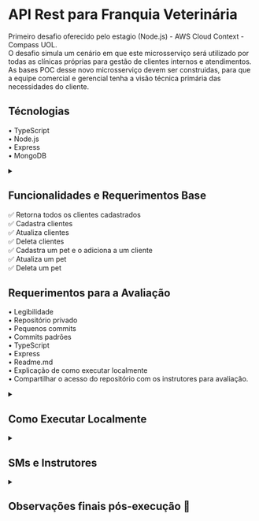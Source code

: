 
# API Rest para Franquia Veterinária

Primeiro desafio oferecido pelo estagio (Node.js) - AWS Cloud Context - Compass UOL.     
O desafio simula um cenário em que este microsserviço será utilizado por todas as clínicas próprias para gestão de clientes internos e atendimentos.
As bases POC desse novo microsserviço devem ser construidas,
para que a equipe comercial e gerencial tenha a visão técnica primária das necessidades do cliente.

## Técnologias

• TypeScript        
• Node.js        
• Express        
• MongoDB
<details>
<summary>

## Funcionalidades e Requerimentos Base
<summary>

✅ Retorna todos os clientes cadastrados        
✅ Cadastra clientes       
✅ Atualiza clientes     
✅ Deleta clientes   
✅ Cadastra um pet e o adiciona a um cliente   
✅ Atualiza um pet  
✅ Deleta um pet

        
## Requerimentos para a Avaliação

• Legibilidade        
• Repositório privado        
• Pequenos commits     
• Commits padrões     
• TypeScript    
• Express  
• Readme.md   
• Explicação de como executar localmente     
• Compartilhar o acesso do repositório com os instrutores para avaliação.

</details>

<details>
<summary>

## Como Executar Localmente
</summary>

Para executar o projeto localmente siga o passo a passo abaixo:

1 - Verifique se você possuí Node.js e git instalados em sua máquina. Caso não tenha baixe a versão de node compativel com sua máquina pelo link https://nodejs.org/en/download. E git pelo link https://git-scm.com/downloads. (Caso tenha que baixar git você terá que configura-lo para para ativar no terminal do Vs Code)

2 - Copie o link fornecido no botão <>Code desse repositório. Vá até o terminal do Vs Code e use o comando **git init** para iniciar um repositório e em seguida use o comando **git clone <link obtido>**.

3 - Altere o diretório atual com o comando **cd <pasta do repositório>**

4 - Use o comando **npm install** para instalar todas as dependências necessárias.

5 - Agora renomeie o arquivo .env.example e adicione sua string de conexão fornecido pelo mongoDB junto da frente de MONGO_URL= 

6 - troque <password> pela senha de acesso ao seu banco de daos e entre "/?" insira o nome do banco.

7 - Use o comando **npm start** no terminal do VS Code para inicializar o programa

8 - Abra um aplicativo de suporte à documentação das requisições feitas por APIs como o Postman ou Insomnia.

9 - Crie as seguintes rotas:

• Rota responsável por mostrar tutores e seus pets:   
GET - http://localhost:3000/api/clients/tutors 

• Rota responsável por inserir tutores:   
POST - http://localhost:3000/api/clients/tutor    

• Rota responsável por atualizar tutores:   
PUT -  http://localhost:3000/api/clients/tutor/:id     

• Rota responsável por deletar tutores:  
DELETE  -  http://localhost:3000/api/clients/tutor/:id    

Rota responsável por inserir um pet em um tutor:
• POST - http://localhost:3000/api/clients/pet/:tutorid  

• Rota responsável por atualizar um pet e consequentemente a lista de pets de seu tutor:
PUT  - http://localhost:3000/api/clients/pet/:petid/tutor/:tutorid 

• Rota responsável por deletar um pet atrelado a um tutor:
DELETE  -  http://localhost:3000/api/clients/pet/:petid/tutor/:tutorid

10 - Para o uso efetivo insira os parâmetros da rota Post responsável por inserir o tutor primeiro de acordo com o exemplo:



11 - A rota GET não necessita de nenhum parâmetro. Para ela ter sucesso é necessário haver passado ao menos um tutor pela rota.

12 - As rotas PUT requerem a inserção dos parâmetros que devem ser mudados além é claro dos ids do tutor para a de atualizar tutor e ids do tutoe e pet para atualizar um pet. De forma similar ao POST, porém aqui elas irão sobrescrever as informações anteriores. Exemplo:


13 - As rotas DELETE apenas irão requerir os ids de acordo com o que quer deletar. Id de tutor para deletar um tutor, e id de tutor e pet para deletar um pet.
## Referências

 - [Mongoose Guide](https://mongoosejs.com/docs/guides.html)
 - [JavaScript Guide](https://developer.mozilla.org/pt-BR/docs/Web/JavaScript/Reference)
 - [TypeScript Guide](https://www.typescriptlang.org/docs/handbook/intro.html)

</details>

<details>
    <summary> 

## SMs e Instrutores

</summary> 

### Scrum Masters:

- [Alisson Morais](https://www.linkedin.com/in/alisson-morais-642870238/)

- [Yago Felipe Lopes](https://www.linkedin.com/in/yago-lopes-7b78a580/)

### Instrutores:

- [Rafael Menegon](https://www.linkedin.com/in/rafael-menegon/)

- [Jonatan Machado](https://www.linkedin.com/in/jonatan-machado/)

- 2 Instrutores não encontrados.

</details>

<details>
  <summary> 

  ## Observações finais pós-execução :bookmark_tabs:
  
  </summary>

| | Notas |
| ----- | ----- |
| SoftSkills | - |
| HardSkills | - |

Pontos de melhorias apresentados:
- [ ]
- [ ]
</details>